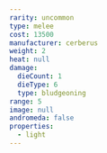 ```yaml
---
rarity: uncommon
type: melee
cost: 13500
manufacturer: cerberus
weight: 2
heat: null
damage:
  dieCount: 1
  dieType: 6
  type: bludgeoning
range: 5
image: null
andromeda: false
properties:
  - light
---
```

